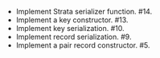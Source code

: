  * Implement Strata serializer function. #14.
 * Implement a key constructor. #13.
 * Implement key serialization. #10.
 * Implement record serialization. #9.
 * Implement a pair record constructor. #5.
